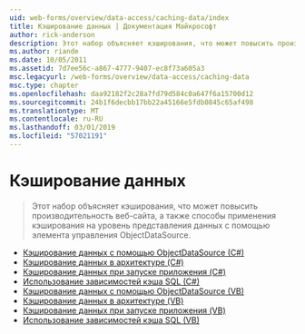 ```yaml
---
uid: web-forms/overview/data-access/caching-data/index
title: Кэширование данных | Документация Майкрософт
author: rick-anderson
description: Этот набор объясняет кэширования, что может повысить производительность веб-сайта, а также способы применения кэширования на уровень представления данных с помощью элемента управления ObjectDataSource...
ms.author: riande
ms.date: 10/05/2011
ms.assetid: 7d7ee56c-a867-4777-9407-ec8f73a605a3
msc.legacyurl: /web-forms/overview/data-access/caching-data
msc.type: chapter
ms.openlocfilehash: daa92182f2c28a7fd79d584c0a647f6a15700d12
ms.sourcegitcommit: 24b1f6decbb17bb22a45166e5fdb0845c65af498
ms.translationtype: MT
ms.contentlocale: ru-RU
ms.lasthandoff: 03/01/2019
ms.locfileid: "57021191"
---
```

<a name="caching-data"></a>Кэширование данных
====================
> Этот набор объясняет кэширования, что может повысить производительность веб-сайта, а также способы применения кэширования на уровень представления данных с помощью элемента управления ObjectDataSource.


- [Кэширование данных с помощью ObjectDataSource (C#)](caching-data-with-the-objectdatasource-cs.md)
- [Кэширование данных в архитектуре (C#)](caching-data-in-the-architecture-cs.md)
- [Кэширование данных при запуске приложения (C#)](caching-data-at-application-startup-cs.md)
- [Использование зависимостей кэша SQL (C#)](using-sql-cache-dependencies-cs.md)
- [Кэширование данных с помощью ObjectDataSource (VB)](caching-data-with-the-objectdatasource-vb.md)
- [Кэширование данных в архитектуре (VB)](caching-data-in-the-architecture-vb.md)
- [Кэширование данных при запуске приложения (VB)](caching-data-at-application-startup-vb.md)
- [Использование зависимостей кэша SQL (VB)](using-sql-cache-dependencies-vb.md)
